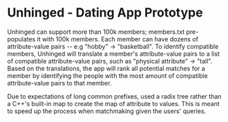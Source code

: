 # Unhinged - Dating App Prototype 

Unhinged can support more than 100k members; members.txt pre-populates it with 100k members.
Each member can have dozens of attribute-value pairs -- e.g "hobby" -> "basketball".
To identify compatible members, Unhinged will translate a member's attribute-value pairs
to a list of compatible attribute-value pairs, such as "physical attribute" -> "tall".
Based on the translations, the app will rank all potential matches for a member by identifying
the people with the most amount of compatible attribute-value pairs to that member.

Due to expectations of long common prefixes, used a radix tree rather than a C++'s built-in 
map to create the map of attribute to values. This is meant to speed up the process when 
matchmaking given the users' queries.
